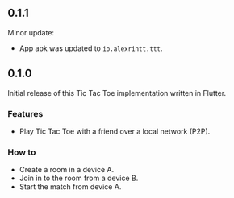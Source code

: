 ## 0.1.1

Minor update:

- App apk was updated to `io.alexrintt.ttt`.

## 0.1.0

Initial release of this Tic Tac Toe implementation written in Flutter.

### Features

- Play Tic Tac Toe with a friend over a local network (P2P).

### How to

- Create a room in a device A.
- Join in to the room from a device B.
- Start the match from device A.
